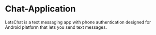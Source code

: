 # Chat-Application
LetsChat is a text messaging app with phone authentication designed for Android platform that lets you send text messages. 
